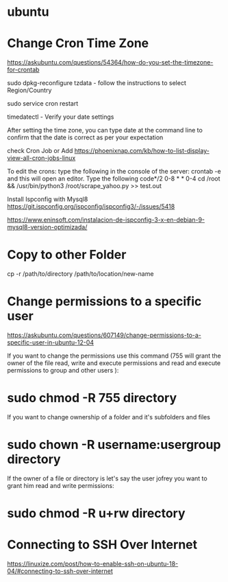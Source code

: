 # ubuntu

# Change Cron Time Zone
https://askubuntu.com/questions/54364/how-do-you-set-the-timezone-for-crontab

sudo dpkg-reconfigure tzdata - follow the instructions to select Region/Country

sudo service cron restart

timedatectl - Verify your date settings

After setting the time zone, you can type date at the command line to confirm that the date is correct as per your expectation

check Cron Job or Add 
https://phoenixnap.com/kb/how-to-list-display-view-all-cron-jobs-linux
 
To edit the crons: type the following in the console of the server:
crontab -e
and this will open an editor. Type the following code*/2 0-8 * * 0-4 cd /root && /usr/bin/python3 /root/scrape_yahoo.py >> test.out


Install Ispconfig with Mysql8
https://git.ispconfig.org/ispconfig/ispconfig3/-/issues/5418

https://www.eninsoft.com/instalacion-de-ispconfig-3-x-en-debian-9-mysql8-version-optimizada/


# Copy to other Folder
cp -r /path/to/directory /path/to/location/new-name

# Change permissions to a specific user  
https://askubuntu.com/questions/607149/change-permissions-to-a-specific-user-in-ubuntu-12-04

 If you want to change the permissions use this command (755 will grant the owner of the file read, write and execute permissions and read and execute permissions to group and other users ):
 
   # sudo chmod -R 755 directory 
   
 If you want to change ownership of a folder and it's subfolders and files

   # sudo chown -R username:usergroup directory
   
 If the owner of a file or directory is let's say the user jofrey you want to grant him read and write permissions:

   # sudo chmod -R u+rw directory
   
# Connecting to SSH Over Internet
https://linuxize.com/post/how-to-enable-ssh-on-ubuntu-18-04/#connecting-to-ssh-over-internet
